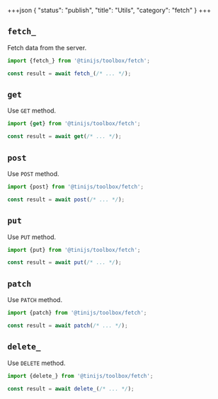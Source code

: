 +++json
{
  "status": "publish",
  "title": "Utils",
  "category": "fetch"
}
+++

## `fetch_`

Fetch data from the server.

```ts
import {fetch_} from '@tinijs/toolbox/fetch';

const result = await fetch_(/* ... */);
```

## `get`

Use `GET` method.

```ts
import {get} from '@tinijs/toolbox/fetch';

const result = await get(/* ... */);
```

## `post`

Use `POST` method.

```ts
import {post} from '@tinijs/toolbox/fetch';

const result = await post(/* ... */);
```

## `put`

Use `PUT` method.

```ts
import {put} from '@tinijs/toolbox/fetch';

const result = await put(/* ... */);
```

## `patch`

Use `PATCH` method.

```ts
import {patch} from '@tinijs/toolbox/fetch';

const result = await patch(/* ... */);
```

## `delete_`

Use `DELETE` method.

```ts
import {delete_} from '@tinijs/toolbox/fetch';

const result = await delete_(/* ... */);
```

